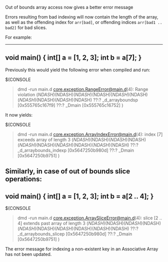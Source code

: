 Out of bounds array access now gives a better error message

Errors resulting from bad indexing will now contain the length of
the array, as well as the offending index for `arr[bad]`,
or offending indices `arr[bad1 .. bad2]` for bad slices.

For example:

---
void main()
{
    int[] a = [1, 2, 3];
    int b = a[7];
}
---

Previously this would yield the following error when compiled and run:

$(CONSOLE
> dmd -run main.d
core.exception.RangeError@main.d(4): Range violation
$(NDASH)$(NDASH)$(NDASH)$(NDASH)$(NDASH)$(NDASH)$(NDASH)$(NDASH)$(NDASH)$(NDASH)
??:? _d_arrayboundsp [0x555765c167f9]
??:? _Dmain [0x555765c16752]
)

It now yields:

$(CONSOLE
> dmd -run main.d
core.exception.ArrayIndexError@main.d(4): index [7] exceeds array of length 3
$(NDASH)$(NDASH)$(NDASH)$(NDASH)$(NDASH)$(NDASH)$(NDASH)$(NDASH)$(NDASH)$(NDASH)
??:? _d_arraybounds_indexp [0x5647250b980d]
??:? _Dmain [0x5647250b9751]
)

Similarly, in case of out of bounds slice operations:
---
void main()
{
    int[] a = [1, 2, 3];
    int b = a[2 .. 4];
}
---

$(CONSOLE
> dmd -run main.d
core.exception.ArraySliceError@main.d(4): slice [2 .. 4] extends past array of length 3
$(NDASH)$(NDASH)$(NDASH)$(NDASH)$(NDASH)$(NDASH)$(NDASH)$(NDASH)$(NDASH)$(NDASH)
??:? _d_arraybounds_slicep [0x5647250b980d]
??:? _Dmain [0x5647250b9751]
)

The error message for indexing a non-existent key in an Associative Array has not been updated.
